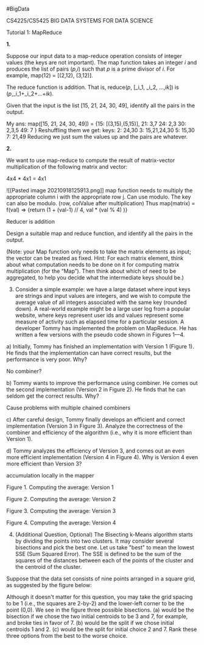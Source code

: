 #BigData             

CS4225/CS5425 BIG DATA SYSTEMS FOR DATA SCIENCE

Tutorial 1: MapReduce

**1.** 

Suppose our input data to a map-reduce operation consists of integer values (the keys are not important). The map function takes an integer _i_ and produces the list of pairs (_p_,_i_) such that _p_ is a prime divisor of _i_. For example, map(12) = [(2,12), (3,12)].

The reduce function is addition. That is, reduce(_p_, [_i_1, _i_2, ...,_ik_]) is (_p_,_i_1+_i_2+...+_ik_).

Given that the input is the list [15, 21, 24, 30, 49], identify all the pairs in the output. 

My ans:
map([15, 21, 24, 30, 49]) = {15: [(3,15),(5,15)], 
21: 3,7
24: 2,3
30: 2,3,5
49: 7
}
Reshuffling them we get:
keys:
2: 24,30
3: 15,21,24,30
5: 15,30
7: 21,49
Reducing we just sum the values up and the pairs are whatever.

 **2.** 

 We want to use map-reduce to compute the result of matrix-vector multiplication of the following matrix and vector:

4x4 * 4x1 = 4x1 

![[Pasted image 20210918125913.png]]
map function needs to multiply the appropriate column i with the appropriate row j. Can use modulo. The key can also be modulo.
(row, colValue after multiplication)
Thus map(matrix) = f(val) => {return (1 + (val-1) // 4, val * (val % 4) )}

Reducer is addition

Design a suitable map and reduce function, and identify all the pairs in the output. 

(Note: your Map function only needs to take the matrix elements as input; the vector can be treated as fixed. Hint: For each matrix element, think about what computation needs to be done on it for computing matrix multiplication (for the “Map”). Then think about which of need to be aggregated, to help you decide what the intermediate keys should be.)

3. Consider a simple example: we have a large dataset where input keys are strings and input values are integers, and we wish to compute the average value of all integers associated with the same key (rounded down). A real-world example might be a large user log from a popular website, where keys represent user ids and values represent some measure of activity such as elapsed time for a particular session. A developer Tommy has implemented the problem on MapReduce. He has written a few versions with the pseudo code shown in Figures 1—4.

a) Initially, Tommy has finished an implementation with Version 1 (Figure 1). He finds that the implementation can have correct results, but the performance is very poor. Why?

No combiner?

b) Tommy wants to improve the performance using combiner. He comes out the second implementation (Version 2 in Figure 2). He finds that he can seldom get the correct results. Why?

Cause problems with multiple chained combiners

c) After careful design, Tommy finally develops an efficient and correct implementation (Version 3 in Figure 3). Analyze the correctness of the combiner and efficiency of the algorithm (i.e., why it is more efficient than Version 1).

d) Tommy analyzes the efficiency of Version 3, and comes out an even more efficient implementation (Version 4 in Figure 4). Why is Version 4 even more efficient than Version 3?

accumulation locally in the mapper

Figure 1. Computing the average: Version 1

Figure 2. Computing the average: Version 2

Figure 3. Computing the average: Version 3

Figure 4. Computing the average: Version 4

4. (Additional Question, Optional) The Bisecting k-Means algorithm starts by dividing the points into two clusters. It may consider several bisections and pick the best one. Let us take "best" to mean the lowest SSE (Sum Squared Error). The SSE is defined to be the sum of the squares of the distances between each of the points of the cluster and the centroid of the cluster.

Suppose that the data set consists of nine points arranged in a square grid, as suggested by the figure below:

Although it doesn't matter for this question, you may take the grid spacing to be 1 (i.e., the squares are 2-by-2) and the lower-left corner to be the point (0,0). We see in the figure three possible bisections. (a) would be the bisection if we chose the two initial centroids to be 3 and 7, for example, and broke ties in favor of 7. (b) would be the split if we chose initial centroids 1 and 2. (c) would be the split for initial choice 2 and 7. Rank these three options from the best to the worse choice.